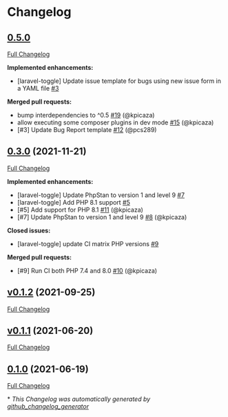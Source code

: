 # Changelog

## [0.5.0](https://github.com/pheature-flags/laravel-toggle/tree/0.5.0)

[Full Changelog](https://github.com/pheature-flags/laravel-toggle/compare/0.3.0...0.5.0)

**Implemented enhancements:**

- \[laravel-toggle\] Update issue template for bugs using new issue form in a YAML file [\#3](https://github.com/pheature-flags/laravel-toggle/issues/3)

**Merged pull requests:**

- bump interdependencies to ^0.5 [\#19](https://github.com/pheature-flags/laravel-toggle/pull/19) (@kpicaza)
- allow executing some composer plugins in dev mode [\#15](https://github.com/pheature-flags/laravel-toggle/pull/15) (@kpicaza)
- \[\#3\] Update Bug Report template [\#12](https://github.com/pheature-flags/laravel-toggle/pull/12) (@pcs289)

## [0.3.0](https://github.com/pheature-flags/laravel-toggle/tree/0.3.0) (2021-11-21)

[Full Changelog](https://github.com/pheature-flags/laravel-toggle/compare/v0.1.2...0.3.0)

**Implemented enhancements:**

- \[laravel-toggle\] Update PhpStan to version 1 and level 9 [\#7](https://github.com/pheature-flags/laravel-toggle/issues/7)
- \[laravel-toggle\] Add PHP 8.1 support [\#5](https://github.com/pheature-flags/laravel-toggle/issues/5)
- \[\#5\] Add support for PHP 8.1 [\#11](https://github.com/pheature-flags/laravel-toggle/pull/11) (@kpicaza)
- \[\#7\] Update PhpStan to version 1 and level 9 [\#8](https://github.com/pheature-flags/laravel-toggle/pull/8) (@kpicaza)

**Closed issues:**

- \[laravel-toggle\] update CI matrix PHP versions [\#9](https://github.com/pheature-flags/laravel-toggle/issues/9)

**Merged pull requests:**

- \[\#9\] Run CI both PHP 7.4 and 8.0 [\#10](https://github.com/pheature-flags/laravel-toggle/pull/10) (@kpicaza)

## [v0.1.2](https://github.com/pheature-flags/laravel-toggle/tree/v0.1.2) (2021-09-25)

[Full Changelog](https://github.com/pheature-flags/laravel-toggle/compare/v0.1.1...v0.1.2)

## [v0.1.1](https://github.com/pheature-flags/laravel-toggle/tree/v0.1.1) (2021-06-20)

[Full Changelog](https://github.com/pheature-flags/laravel-toggle/compare/0.1.0...v0.1.1)

## [0.1.0](https://github.com/pheature-flags/laravel-toggle/tree/0.1.0) (2021-06-19)

[Full Changelog](https://github.com/pheature-flags/laravel-toggle/compare/98a35bed735abeab6125016150423007c8d958f8...0.1.0)



\* *This Changelog was automatically generated by [github_changelog_generator](https://github.com/github-changelog-generator/github-changelog-generator)*
